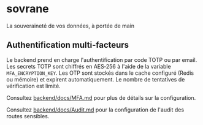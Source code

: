 # sovrane
La souveraineté de vos données, à portée de main

## Authentification multi-facteurs

Le backend prend en charge l'authentification par code TOTP ou par email. Les secrets TOTP sont chiffrés en AES‑256 à l'aide de la variable `MFA_ENCRYPTION_KEY`.
Les OTP sont stockés dans le cache configuré (Redis ou mémoire) et expirent automatiquement.
Le nombre de tentatives de vérification est limité.

Consultez [backend/docs/MFA.md](backend/docs/MFA.md) pour plus de détails sur la configuration.

Consultez [backend/docs/Audit.md](backend/docs/Audit.md) pour la configuration de l'audit des routes sensibles.
